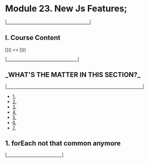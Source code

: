 <h1>Module 23. New Js Features;</h1>
<p>|__________________________________________|</p>

<h2>I. Course Content</h2>
[]()
<>
[]()
<p>|____________________________________|</p>


<h2>_WHAT'S THE MATTER IN THIS SECTION?_</h2>
<p>|_____________________________________________________________________|</p>


<p id="goUP"></p>
<ul>
    <li><a href="#u1">1. </a></li>
    <li><a href="#u2">2. </a></li>
    <li><a href="#u3">3. </a></li>
    <li><a href="#u4">4. </a></li>
    <li><a href="#u5">5.  </a></li>
    <li><a href="#u6">6.  </a></li>
    <li><a href="#u7">7.  </a></li>
</ul>


<h2 id="u1">1. forEach not that common anymore</h2>

<p>|____________________________|</p>
